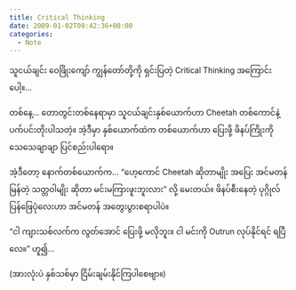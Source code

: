 ```yaml
---
title: Critical Thinking
date: 2009-01-02T09:42:36+00:00
categories:
  - Note
---
```

သူငယ်ချင်း ဝေဖြိုးကျော် ကျွန်တော်တို့ကို ရှင်းပြတဲ့ Critical Thinking အကြောင်းပေါ့။…

တစ်နေ့… တောတွင်းတစ်နေရာမှာ သူငယ်ချင်းနှစ်ယောက်ဟာ Cheetah တစ်ကောင်နဲ့ ပက်ပင်းတိုးပါသတဲ့။ အဲ့ဒီမှာ နှစ်ယောက်ထဲက တစ်ယောက်ဟာ ပြေးဖို့ ဖိနပ်ကြိုးကို သေသေချာချာ ပြင်စည်းပါရော။

အဲ့ဒီတော့ နောက်တစ်ယောက်က… “ဟေ့ကောင် Cheetah ဆိုတာမျိုး အပြေး အင်မတန် မြန်တဲ့ သတ္တဝါမျိုး ဆိုတာ မင်းမကြားဖူးဘူးလား” လို့ မေးတယ်။ ဖိနပ်စီးနေတဲ့ ပုဂ္ဂိုလ် ပြန်ဖြေပုံလေးဟာ အင်မတန် အတွေးပွားစရာပါပဲ။

“ငါ ကျားသစ်လက်က လွတ်အောင် ပြေးဖို့ မလိုဘူး။ ငါ မင်းကို Outrun လုပ်နိုင်ရင် ရပြီလေ။” ဟူ၍…

(အားလုံးပဲ နှစ်သစ်မှာ ငြိမ်းချမ်းနိုင်ကြပါစေဗျာ။)